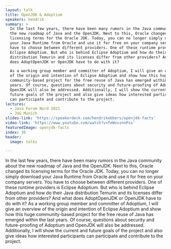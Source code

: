 ```yaml
---
layout: talk
title: OpenJDK & Adoptium
speakers: hendrik
summary: >
  In the last few years, there have been many rumors in the Java community about
  the new roadmap of Java and the OpenJDK. Next to this, Oracle changed its
  licensing terms for the Oracle JDK. Today, you can no longer simply download
  your Java Runtime from Oracle and use it for free on your company servers. You
  have to choose between different providers. One of these runtime providers is
  Eclipse Adoptium. But who is behind Eclipse Adoptium and how do their Java
  distribution Temurin and its licenses differ from other providers? And what
  does AdoptOpenJDK or OpenJDK have to do with it?

  As a working group member and committer of Adoptium, I will give an overview
  of the origin and intention of Eclipse Adoptium and show how this huge
  community-based project for the free reuse of Java has emerged within the last
  years. Of course, questions about security and future-proofing of Adoptium and
  OpenJDK will also be addressed. Additionally, I will show the current and
  future goals of the project and also give ideas how interested participants
  can participate and contribute to the project.
lectures:
  - Java Forum Nord 2021
  - JUG Munich
slides-link: 'https://speakerdeck.com/hendrikebbers/openjdk-facts'
video-link: 'https://www.youtube.com/watch?v=feWxvznnPss'
featuredImage: openjdk-facts
index: 36
header:
  image: talks

---
```


In the last few years, there have been many rumors in the Java community about the new roadmap of Java and the OpenJDK. Next to this, Oracle changed its licensing terms for the Oracle JDK. Today, you can no longer simply download your Java Runtime from Oracle and use it for free on your company servers. You have to choose between different providers. One of these runtime providers is Eclipse Adoptium. But who is behind Eclipse Adoptium and how do their Java distribution Temurin and its licenses differ from other providers? And what does AdoptOpenJDK or OpenJDK have to do with it?
As a working group member and committer of Adoptium, I will give an overview of the origin and intention of Eclipse Adoptium and show how this huge community-based project for the free reuse of Java has emerged within the last years. Of course, questions about security and future-proofing of Adoptium and OpenJDK will also be addressed. Additionally, I will show the current and future goals of the project and also give ideas how interested participants can participate and contribute to the project.
